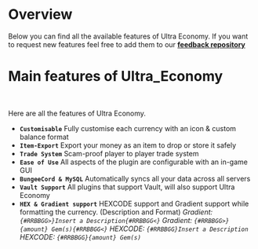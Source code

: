 # Overview
Below you can find all the available features of Ultra Economy. If you want to request new features feel free to add them to our **[feedback repository](https://github.com/TechsCode-Team/Feedback/discussions/categories/suggestions)**
<br>

# Main features of Ultra_Economy
<br>

Here are all the features of Ultra Economy.
<br>

* **`Customisable`**
  Fully customise each currency with an icon & custom balance format
* **`Item-Export`**
  Export your money as an item to drop or store it safely
* **`Trade System`**
  Scam-proof player to player trade system
* **`Ease of Use`**
  All aspects of the plugin are configurable with an in-game GUI
* **`BungeeCord & MySQL`**
  Automatically syncs all your data across all servers
* **`Vault Support`**
  All plugins that support Vault, will also support Ultra Economy
* **`HEX & Gradient support`**
  HEXCODE support and Gradient support while formatting the currency. (Description and Format)
  *Gradient: `{#RRBBGG>}Insert a Description{#RRBBGG<}`*
  *Gradient: `{#RRBBGG>}{amount} Gem(s){#RRBBGG<}`*
  *HEXCODE: `{#RRBBGG}Insert a Description`*
  *HEXCODE: `{#RRBBGG}{amount} Gem(s)`*
